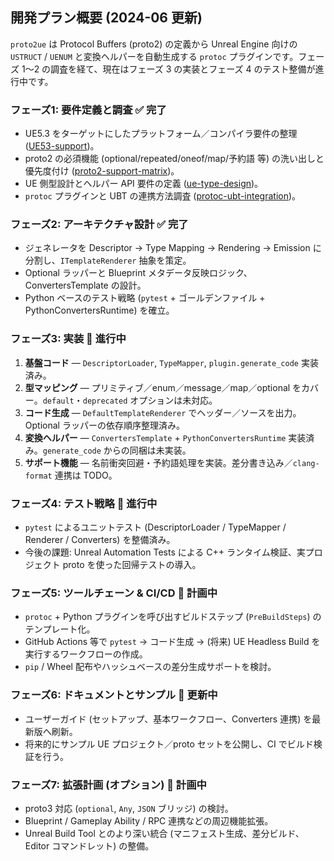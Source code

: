 ## 開発プラン概要 (2024-06 更新)

`proto2ue` は Protocol Buffers (proto2) の定義から Unreal Engine 向けの `USTRUCT` / `UENUM` と変換ヘルパーを自動生成する `protoc` プラグインです。フェーズ 1〜2 の調査を経て、現在はフェーズ 3 の実装とフェーズ 4 のテスト整備が進行中です。

### フェーズ1: 要件定義と調査 ✅ 完了
- UE5.3 をターゲットにしたプラットフォーム／コンパイラ要件の整理 ([UE53-support](../docs/research/UE53-support.md))。
- proto2 の必須機能 (optional/repeated/oneof/map/予約語 等) の洗い出しと優先度付け ([proto2-support-matrix](../docs/research/proto2-support-matrix.md))。
- UE 側型設計とヘルパー API 要件の定義 ([ue-type-design](../docs/research/ue-type-design.md))。
- `protoc` プラグインと UBT の連携方法調査 ([protoc-ubt-integration](../docs/research/protoc-ubt-integration.md))。

### フェーズ2: アーキテクチャ設計 ✅ 完了
- ジェネレータを Descriptor → Type Mapping → Rendering → Emission に分割し、`ITemplateRenderer` 抽象を策定。
- Optional ラッパーと Blueprint メタデータ反映ロジック、ConvertersTemplate の設計。
- Python ベースのテスト戦略 (`pytest` + ゴールデンファイル + PythonConvertersRuntime) を確立。

### フェーズ3: 実装 🚧 進行中
1. **基盤コード** — `DescriptorLoader`, `TypeMapper`, `plugin.generate_code` 実装済み。
2. **型マッピング** — プリミティブ／enum／message／map／optional をカバー。`default`・`deprecated` オプションは未対応。
3. **コード生成** — `DefaultTemplateRenderer` でヘッダー／ソースを出力。Optional ラッパーの依存順序整理済み。
4. **変換ヘルパー** — `ConvertersTemplate` + `PythonConvertersRuntime` 実装済み。`generate_code` からの同梱は未実装。
5. **サポート機能** — 名前衝突回避・予約語処理を実装。差分書き込み／`clang-format` 連携は TODO。

### フェーズ4: テスト戦略 🚧 進行中
- `pytest` によるユニットテスト (DescriptorLoader / TypeMapper / Renderer / Converters) を整備済み。
- 今後の課題: Unreal Automation Tests による C++ ランタイム検証、実プロジェクト proto を使った回帰テストの導入。

### フェーズ5: ツールチェーン & CI/CD 📝 計画中
- `protoc` + Python プラグインを呼び出すビルドステップ (`PreBuildSteps`) のテンプレート化。
- GitHub Actions 等で `pytest` → コード生成 → (将来) UE Headless Build を実行するワークフローの作成。
- `pip` / Wheel 配布やハッシュベースの差分生成サポートを検討。

### フェーズ6: ドキュメントとサンプル 🚧 更新中
- ユーザーガイド (セットアップ、基本ワークフロー、Converters 連携) を最新版へ刷新。
- 将来的にサンプル UE プロジェクト／proto セットを公開し、CI でビルド検証を行う。

### フェーズ7: 拡張計画 (オプション) 📝 計画中
- proto3 対応 (`optional`, `Any`, `JSON` ブリッジ) の検討。
- Blueprint / Gameplay Ability / RPC 連携などの周辺機能拡張。
- Unreal Build Tool とのより深い統合 (マニフェスト生成、差分ビルド、Editor コマンドレット) の整備。
